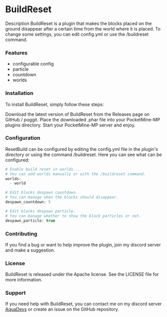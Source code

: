 # BuildReset
Description
BuildReset is a plugin that makes the blocks placed on the ground disappear after a certain time from the world where it is placed. To change some settings, you can edit config.yml or use the /buildreset command.

### Features
- configurable config
- particle
- countdown
- worlds

### Installation
To install BuildReset, simply follow these steps:

Download the latest version of BuildReset from the Releases page on GitHub / poggit.
Place the downloaded .phar file into your PocketMine-MP plugins directory.
Start your PocketMine-MP server and enjoy.

### Configuration
ResetBuild can be configured by editing the config.yml file in the plugin's directory or using the command /buildreset. Here you can see what can be configured:
```php
# Enable build reset in worlds...
# You can add worlds manually or with the /buildreset command.
worlds:
  - world

# Edit blocks despawn countdown.
# You can manage when the blocks should disappear.
despawn_countdown: 5

# Edit blocks despawn particle.
# You can manage whether to show the block particles or not.
despawn_particle: true
```

### Contributing
If you find a bug or want to help improve the plugin, join my discord server and make a suggestion.

### License
BuildReset is released under the Apache license. See the LICENSE file for more information.

### Support
If you need help with BuildReset, you can contact me on my discord server [AquaDevs](https://discord.gg/VFFzjceP6E) or create an issue on the GitHub repository.
